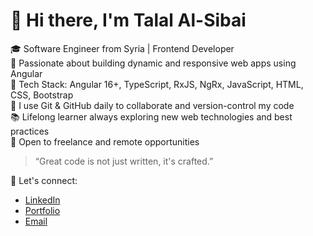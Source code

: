 # 👋 Hi there, I'm Talal Al-Sibai

🎓 Software Engineer from Syria | Frontend Developer  
🚀 Passionate about building dynamic and responsive web apps using Angular  
🔧 Tech Stack: Angular 16+, TypeScript, RxJS, NgRx, JavaScript, HTML, CSS, Bootstrap  
📁 I use Git & GitHub daily to collaborate and version-control my code  
📚 Lifelong learner always exploring new web technologies and best practices  
💼 Open to freelance and remote opportunities  

> “Great code is not just written, it's crafted.”

🔗 Let's connect:
- [LinkedIn](https://www.linkedin.com/in/talal-alsebai-b8441a1bb/)  
- [Portfolio](https://talal8866.github.io/Portfolio/)  
- [Email](Talalalsebai2001@gmail.com)

